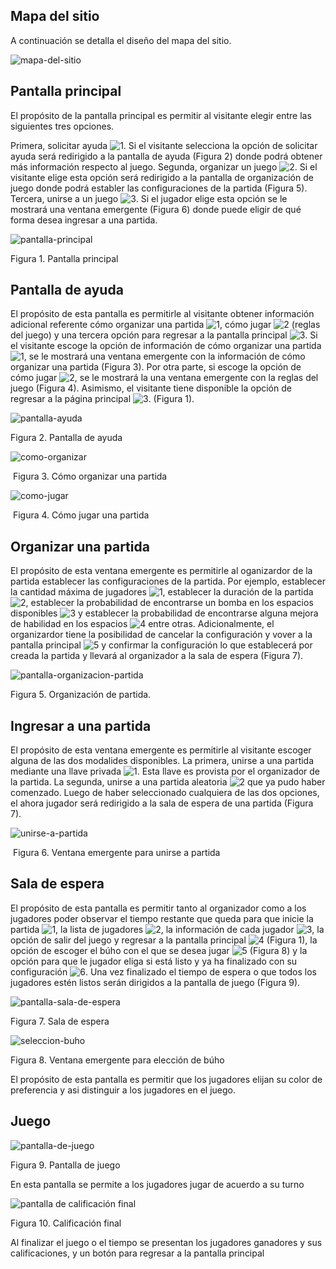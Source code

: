 ## Mapa del sitio

A continuación se detalla el diseño del mapa del sitio.

![mapa-del-sitio](./wireframes/Aldeser-site-map.svg)

## Pantalla principal

El propósito de la pantalla principal es permitir al visitante elegir entre las siguientes tres opciones. 

Primera, solicitar ayuda ![1](./numbers/1.svg).  Si el visitante selecciona la opción de solicitar ayuda será redirigido a la pantalla de ayuda (Figura 2) donde podrá obtener más información respecto al juego. Segunda, organizar un juego ![2](./numbers/2.svg).  Si el visitante elige esta opción será redirigido a la pantalla de organización de juego donde podrá establer las configuraciones de la partida (Figura 5). Tercera, unirse a un juego ![3](./numbers/3.svg). Si el jugador elige esta opción se le mostrará una ventana emergente (Figura 6) donde puede eligir de qué forma desea ingresar a una partida.

![pantalla-principal](./wireframes/home.svg)

Figura 1. Pantalla principal

## Pantalla de ayuda

El propósito de esta pantalla es permitirle al visitante obtener información adicional referente cómo organizar una partida ![1](./numbers/1.svg), cómo jugar ![2](./numbers/2.svg) (reglas del juego) y una tercera opción para regresar a la pantalla principal ![3](./numbers/3.svg). Si el visitante escoge la opción de información de cómo organizar una partida ![1](./numbers/1.svg), se le mostrará una ventana emergente con la información de cómo organizar una partida (Figura 3). Por otra parte, si escoge la opción de cómo jugar ![2](./numbers/2.svg), se le mostrará la una ventana emergente con la reglas del juego (Figura 4). Asimismo, el visitante tiene disponible la opción de regresar a la página principal ![3](./numbers/3.svg). (Figura 1).

![pantalla-ayuda](./wireframes/help.svg)

 Figura 2. Pantalla de ayuda

![como-organizar](./wireframes/how-to-host.svg)

​                                                           Figura 3. Cómo organizar una partida

![como-jugar](./wireframes/how-to-play.svg)

​                                                           Figura 4. Cómo jugar una partida

## Organizar una partida

El propósito de esta ventana emergente es permitirle al oganizardor de la partida establecer las configuraciones de la partida. Por ejemplo, establecer la cantidad máxima de jugadores ![1](./numbers/1.svg), establecer la duración de la partida ![2](./numbers/2.svg), establecer la probabilidad de encontrarse un bomba en los espacios disponibles ![3](./numbers/3.svg) y establecer la probabilidad de encontrarse alguna mejora de habilidad en los espacios ![4](./numbers/4.svg) entre otras. Adicionalmente, el organizardor tiene la posibilidad de cancelar la configuración y vover a la pantalla principal ![5](./numbers/5.svg) y confirmar la configuración lo que establecerá por creada la partida y llevará al organizador a la sala de espera (Figura 7).

![pantalla-organizacion-partida](./wireframes/game-settings.svg)

Figura 5. Organización de partida.

## Ingresar a una partida

El propósito de esta ventana emergente es permitirle al visitante escoger alguna de las dos modalides disponibles. La primera, unirse a una partida mediante una llave privada ![1](./numbers/1.svg). Esta llave es provista por el organizador de la partida. La segunda, unirse a una partida aleatoria ![2](./numbers/2.svg) que ya pudo haber comenzado. Luego de haber seleccionado cualquiera de las dos opciones, el ahora jugador será redirigido a la sala de espera de una partida (Figura 7). 

![unirse-a-partida](./wireframes/game-joining-options-modal.svg)

​                      Figura 6. Ventana emergente para unirse a partida

## Sala de espera

El propósito de esta pantalla es permitir tanto al organizador como a los jugadores poder observar el tiempo restante que queda para que inicie la partida ![1](./numbers/1.svg), la lista de jugadores ![2](./numbers/2.svg), la información de cada jugador ![3](./numbers/3.svg), la opción de salir del juego y regresar a la pantalla principal  ![4](./numbers/4.svg) (Figura 1),  la opción de escoger el búho con el que se desea jugar ![5](./numbers/5.svg) (Figura 8) y la opción para que le jugador eliga si está listo y ya ha finalizado con su configuración ![6](./numbers/6.svg). Una vez finalizado el tiempo de espera o que todos los jugadores estén listos serán dirigidos a la pantalla de juego (Figura 9).

![pantalla-sala-de-espera](./wireframes/waiting-room.svg)

Figura 7. Sala de espera

![seleccion-buho](./wireframes/owl-choosing-modal.svg)

Figura 8. Ventana emergente para elección de búho

El propósito de esta pantalla es permitir que los jugadores elijan su color de preferencia y asi distinguir a los jugadores en el juego.

## Juego

![pantalla-de-juego](./wireframes/board.svg)

Figura 9.  Pantalla de juego

En esta pantalla se permite a los jugadores jugar de acuerdo a su turno

![pantalla de calificación final](./wireframes/finalRank.svg)

Figura 10. Calificación final

Al finalizar el juego o el tiempo se presentan los jugadores ganadores y sus calificaciones, y un botón para regresar a la pantalla principal
